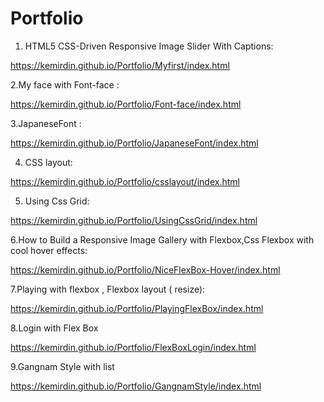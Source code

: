 # Portfolio


1. HTML5 CSS-Driven Responsive Image Slider With Captions:

https://kemirdin.github.io/Portfolio/Myfirst/index.html

2.My face with Font-face :

https://kemirdin.github.io/Portfolio/Font-face/index.html

3.JapaneseFont :

https://kemirdin.github.io/Portfolio/JapaneseFont/index.html

4. CSS layout:

https://kemirdin.github.io/Portfolio/csslayout/index.html

5. Using Css Grid:

https://kemirdin.github.io/Portfolio/UsingCssGrid/index.html

6.How to Build a Responsive Image Gallery with Flexbox,Css Flexbox with cool hover effects:

https://kemirdin.github.io/Portfolio/NiceFlexBox-Hover/index.html

7.Playing with flexbox , Flexbox layout ( resize):

https://kemirdin.github.io/Portfolio/PlayingFlexBox/index.html

8.Login with Flex Box

https://kemirdin.github.io/Portfolio/FlexBoxLogin/index.html

9.Gangnam Style with list 

https://kemirdin.github.io/Portfolio/GangnamStyle/index.html
